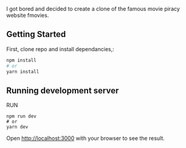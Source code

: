 I got bored and decided to create a clone of the famous movie piracy website fmovies.

## Getting Started

First, clone repo and install dependancies,:

```bash
npm install
# or
yarn install
```

## Running development server

RUN
```
npm run dev
# or
yarn dev

```
Open [http://localhost:3000](http://localhost:3000) with your browser to see the result.
